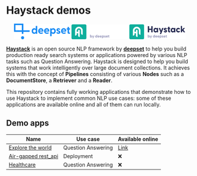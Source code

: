 # Haystack demos

<p align="center" float="left">
  <img alt="" src="https://raw.githubusercontent.com/deepset-ai/.github/main/deepset-logo-colored.png" width="30%"/>
  <img alt="" src="https://raw.githubusercontent.com/deepset-ai/.github/main/haystack-logo-colored-on-dark.png#gh-dark-mode-only" width="30%"/>
  <img alt="" src="https://raw.githubusercontent.com/deepset-ai/.github/main/haystack-logo-colored.png#gh-light-mode-only" width="30%"/>
</p>

<strong><a href="https://github.com/deepset-ai/haystack">Haystack</a></strong> is an open source NLP framework by
<strong><a href="https://deepset.ai">deepset</a></strong> to help you build production ready search systems or
applications powered by various NLP tasks such as Question Answering. Haystack is designed to help you build systems
that work intelligently over large document collections. It achieves this with the concept of
<strong>Pipelines</strong> consisting of various <strong>Nodes</strong> such as a <strong>DocumentStore</strong>,
a <strong>Retriever</strong> and a <strong>Reader</strong>.

This repository contains fully working applications that demonstrate how to use Haystack to implement common NLP use
cases: some of these applications are available online and all of them can run locally.

## Demo apps

| Name                                        | Use case           | Available online                         |
| ------------------------------------------- | ------------------ | ---------------------------------------- |
| [Explore the world](./explore_the_world/)   | Question Answering | [Link](https://haystack-demo.deepset.ai) |
| [Air-gapped rest_api](./airgapped-rest_api) | Deployment         | :x:                                      |
| [Healthcare](./healthcare)                  | Question Answering | :x:                                      |
